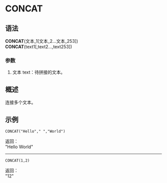 # CONCAT

## 语法

**CONCAT**(文本\_1[文本_2...文本_253])  
**CONCAT**(text1[,text2...,text253])

### 参数

1. 文本 text：待拼接的文本。

## 概述

连接多个文本。

## 示例

```excel
CONCAT("Hello"," ","World")
```

返回：  
"Hello World"

---

```excel
CONCAT(1,2)
```

返回：  
"12"
